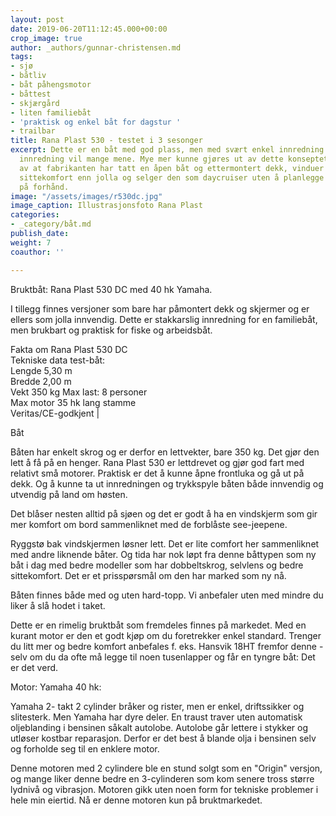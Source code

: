 ```yaml
---
layout: post
date: 2019-06-20T11:12:45.000+00:00
crop_image: true
author: _authors/gunnar-christensen.md
tags:
- sjø
- båtliv
- båt påhengsmotor
- båttest
- skjærgård
- liten familiebåt
- 'praktisk og enkel båt for dagstur '
- trailbar
title: Rana Plast 530 - testet i 3 sesonger
excerpt: Dette er en båt med god plass, men med svært enkel innredning. For enkel
  innredning vil mange mene. Mye mer kunne gjøres ut av dette konseptet. Du har følelsen
  av at fabrikanten har tatt en åpen båt og ettermontert dekk, vinduer og noe bedre
  sittekomfort enn jolla og selger den som daycruiser uten å planlegge særlig mye
  på forhånd.
image: "/assets/images/r530dc.jpg"
image_caption: Illustrasjonsfoto Rana Plast
categories:
- _category/båt.md
publish_date: 
weight: 7
coauthor: ''

---
```

Bruktbåt: Rana Plast 530 DC med 40 hk Yamaha.

I tillegg finnes versjoner som bare har påmontert dekk og skjermer og er ellers som jolla innvendig. Dette er stakkarslig innredning for en familiebåt, men brukbart og praktisk for fiske og arbeidsbåt.

Fakta om Rana Plast 530 DC  
Tekniske data test-båt:  
Lengde 5,30 m  
Bredde 2,00 m  
Vekt 350 kg
Max last: 8 personer  
Max motor 35 hk lang stamme  
Veritas/CE-godkjent |

Båt

Båten har enkelt skrog og er derfor en lettvekter, bare 350 kg. Det gjør den lett å få på en henger. Rana Plast 530 er lettdrevet og gjør god fart med relativt små motorer. Praktisk er det å kunne åpne frontluka og gå ut på dekk. Og å kunne ta ut innredningen og trykkspyle båten både innvendig og utvendig på land om høsten.

Det blåser nesten alltid på sjøen og det er godt å ha en vindskjerm som gir mer komfort om bord sammenliknet med de forblåste see-jeepene.  

Ryggstø bak vindskjermen løsner lett. Det er lite comfort her sammenliknet med andre liknende båter. Og tida har nok løpt fra denne båttypen som ny båt i dag med bedre modeller som har dobbeltskrog, selvlens og bedre sittekomfort. Det er et prisspørsmål om den har marked som ny nå. 

Båten finnes både med og uten hard-topp. Vi anbefaler uten med mindre du liker å slå hodet i taket. 

Dette er en rimelig bruktbåt som fremdeles finnes på markedet. Med en kurant motor er den et godt kjøp om du foretrekker enkel standard. Trenger du litt mer og bedre komfort anbefales f. eks. Hansvik 18HT fremfor denne - selv om du da ofte må legge til noen tusenlapper og får en tyngre båt: Det er det verd.

Motor: Yamaha 40 hk:

Yamaha 2- takt 2 cylinder bråker og rister, men er enkel, driftssikker og slitesterk. Men Yamaha har dyre deler. En traust traver uten automatisk oljeblanding i bensinen såkalt autolobe. Autolobe går lettere i stykker og utløser kostbar reparasjon. Derfor er det best å blande olja i bensinen selv og forholde seg til en enklere motor.

Denne motoren med 2 cylindere ble en stund solgt som en "Origin" versjon, og mange liker denne bedre en 3-cylinderen som kom senere tross større lydnivå og vibrasjon. Motoren gikk uten noen form for tekniske problemer i hele min eiertid. Nå er denne motoren kun på bruktmarkedet.